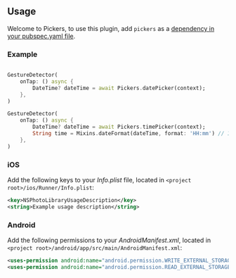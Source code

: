 ## Usage

Welcome to Pickers, to use this plugin, add `pickers` as a [dependency in your pubspec.yaml file](https://flutter.dev/platform-plugins/).

### Example

```dart 

GestureDetector(
    onTap: () async {
        DateTime? dateTime = await Pickers.datePicker(context);
    },
)

GestureDetector(
    onTap: () async {
        DateTime? dateTime = await Pickers.timePicker(context);
        String time = Mixins.dateFormat(dateTime, format: 'HH:mm') // 10:30
    },
)
```

### iOS

Add the following keys to your _Info.plist_ file, located in `<project root>/ios/Runner/Info.plist`:

```xml
<key>NSPhotoLibraryUsageDescription</key>
<string>Example usage description</string>
```

### Android

Add the following permissions to your _AndroidManifest.xml_, located in `<project root>/android/app/src/main/AndroidManifest.xml`:

```xml
<uses-permission android:name="android.permission.WRITE_EXTERNAL_STORAGE" />
<uses-permission android:name="android.permission.READ_EXTERNAL_STORAGE" />
```